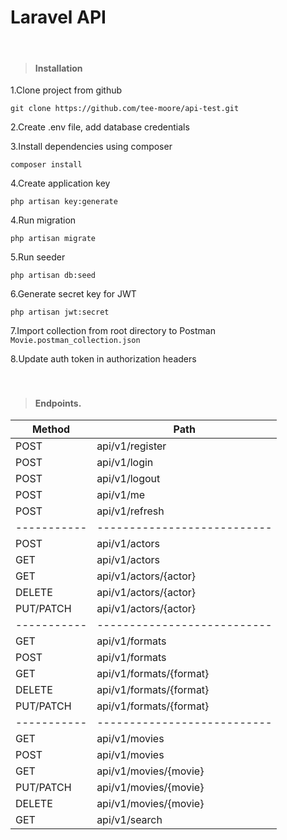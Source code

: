 # **Laravel API**
<br/>

>#### Installation

1.Clone project from github
```
git clone https://github.com/tee-moore/api-test.git
```
2.Create .env file, add database credentials  

3.Install dependencies using composer
```
composer install
```
4.Create application key
```
php artisan key:generate
```
4.Run migration
```
php artisan migrate
```
5.Run seeder
```
php artisan db:seed
```
6.Generate secret key for JWT
```
php artisan jwt:secret
```
7.Import collection from root directory to Postman ``Movie.postman_collection.json``

8.Update auth token in authorization headers  
<br/>
<br/>
  
>#### Endpoints.

|  Method   |         Path              |
|-----------| --------------------------|
| POST      | api/v1/register           |
| POST      | api/v1/login              |
| POST      | api/v1/logout             |
| POST      | api/v1/me                 |
| POST      | api/v1/refresh            |
|-----------|---------------------------|
| POST      | api/v1/actors             |
| GET       | api/v1/actors             |
| GET       | api/v1/actors/{actor}     |
| DELETE    | api/v1/actors/{actor}     |
| PUT/PATCH | api/v1/actors/{actor}     |
|-----------|---------------------------|
| GET       | api/v1/formats            |
| POST      | api/v1/formats            |
| GET       | api/v1/formats/{format}   |
| DELETE    | api/v1/formats/{format}   |
| PUT/PATCH | api/v1/formats/{format}   |
|-----------|---------------------------|
| GET       | api/v1/movies             |
| POST      | api/v1/movies             |
| GET       | api/v1/movies/{movie}     |
| PUT/PATCH | api/v1/movies/{movie}     |
| DELETE    | api/v1/movies/{movie}     |
| GET       | api/v1/search             |
